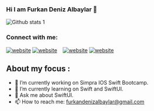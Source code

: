 ### Hi I am Furkan Deniz Albaylar 👋


![Github stats 1](https://github-readme-stats.vercel.app/api?username=albaylar&show_icons=true&theme=gradient) 

### Connect with me:



[![website](./img/twitter-light.svg)](https://twitter.com/AlbaylarFurkan#gh-light-mode-only)
[![website](./img/twitter-dark.svg)](https://twitter.com/AlbaylarFurkan#gh-dark-mode-only)
&nbsp;&nbsp;
[![website](./img/linkedin-light.svg)](https://www.linkedin.com/in/furkandenizalbaylar/#gh-light-mode-only)
[![website](./img/linkedin-dark.svg)](https://www.linkedin.com/in/furkandenizalbaylar/#gh-dark-mode-only)


## About my focus :

- 🔭 I’m currently working on Simpra IOS Swift Bootcamp.
- 🌱 I’m currently learning on Swift and SwiftUI.
- 💬 Ask me about SwiftUI.
- 📫 How to reach me: furkandenizalbaylar@gmail.com







